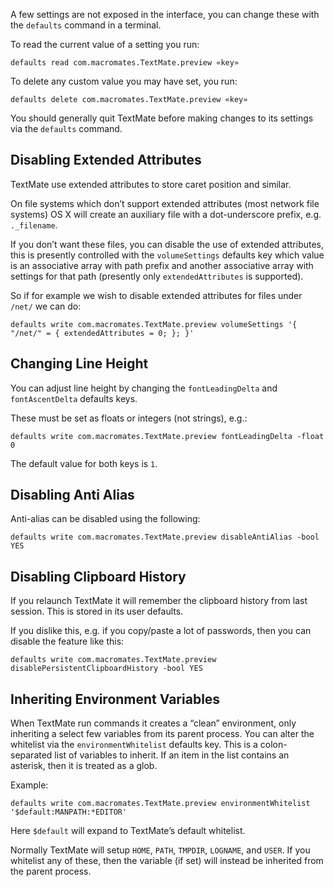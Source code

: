 A few settings are not exposed in the interface, you can change these with the `defaults` command in a terminal.

To read the current value of a setting you run:

	defaults read com.macromates.TextMate.preview «key»

To delete any custom value you may have set, you run:

	defaults delete com.macromates.TextMate.preview «key»

You should generally quit TextMate before making changes to its settings via the `defaults` command.

## Disabling Extended Attributes

TextMate use extended attributes to store caret position and similar.

On file systems which don’t support extended attributes (most network file systems) OS X will create an auxiliary file with a dot-underscore prefix, e.g. `._filename`.

If you don’t want these files, you can disable the use of extended attributes, this is presently controlled with the `volumeSettings` defaults key which value is an associative array with path prefix and another associative array with settings for that path (presently only `extendedAttributes` is supported).

So if for example we wish to disable extended attributes for files under `/net/` we can do:

	defaults write com.macromates.TextMate.preview volumeSettings '{ "/net/" = { extendedAttributes = 0; }; }'

## Changing Line Height

You can adjust line height by changing the `fontLeadingDelta` and `fontAscentDelta` defaults keys.

These must be set as floats or integers (not strings), e.g.:

    defaults write com.macromates.TextMate.preview fontLeadingDelta -float 0

The default value for both keys is `1`.

## Disabling Anti Alias

Anti-alias can be disabled using the following:

	defaults write com.macromates.TextMate.preview disableAntiAlias -bool YES

## Disabling Clipboard History

If you relaunch TextMate it will remember the clipboard history from last session. This is stored in its user defaults.

If you dislike this, e.g. if you copy/paste a lot of passwords, then you can disable the feature like this:

	defaults write com.macromates.TextMate.preview disablePersistentClipboardHistory -bool YES

## Inheriting Environment Variables

When TextMate run commands it creates a “clean” environment, only inheriting a select few variables from its parent process. You can alter the whitelist via the `environmentWhitelist` defaults key. This is a colon-separated list of variables to inherit. If an item in the list contains an asterisk, then it is treated as a glob.

Example:

	defaults write com.macromates.TextMate.preview environmentWhitelist '$default:MANPATH:*EDITOR'

Here `$default` will expand to TextMate’s default whitelist.

Normally TextMate will setup `HOME`, `PATH`, `TMPDIR`, `LOGNAME`, and `USER`. If you whitelist any of these, then the variable (if set) will instead be inherited from the parent process.
